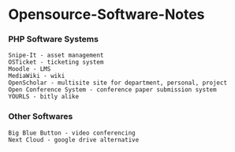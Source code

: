 # Opensource-Software-Notes
### PHP Software Systems
```
Snipe-It - asset management
OSTicket - ticketing system
Moodle - LMS
MediaWiki - wiki
OpenScholar - multisite site for department, personal, project
Open Conference System - conference paper submission system
YOURLS - bitly alike
```

### Other Softwares
```
Big Blue Button - video conferencing
Next Cloud - google drive alternative

```
